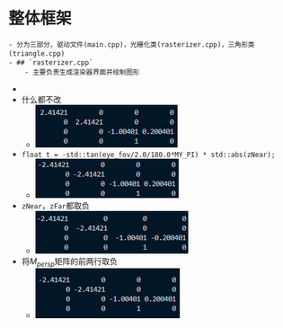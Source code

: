 # 整体框架
	- 分为三部分，驱动文件(main.cpp)，光栅化类(rasterizer.cpp)，三角形类(triangle.cpp)
	- ## `rasterizer.cpp`
		- 主要负责生成渲染器界面并绘制图形
-
- 什么都不改
	- ![image.png](../assets/image_1701102529643_0.png)
- ``float t = -std::tan(eye_fov/2.0/180.0*MY_PI) * std::abs(zNear);``
	- ![image.png](../assets/image_1701102587366_0.png)
- `zNear`，`zFar`都取负
	- ![image.png](../assets/image_1701102669926_0.png)
- 将$M_{persp}$矩阵的前两行取负
	- ![image.png](../assets/image_1701102983983_0.png)
